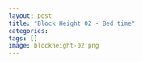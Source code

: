 ```yaml
---
layout: post
title: "Block Height 02 - Bed time"
categories: 
tags: []
image: blockheight-02.png
---
```



